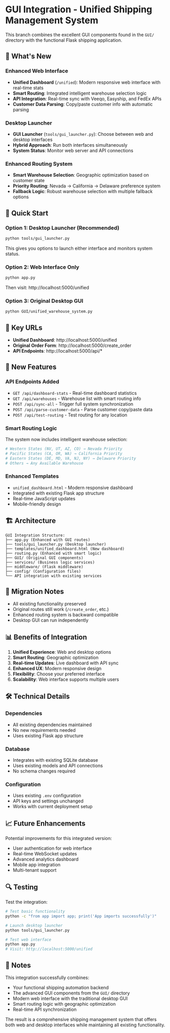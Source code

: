# GUI Integration - Unified Shipping Management System

This branch combines the excellent GUI components found in the `GUI/` directory with the functional Flask shipping application.

## 🌟 What's New

### Enhanced Web Interface
- **Unified Dashboard** (`/unified`): Modern responsive web interface with real-time stats
- **Smart Routing**: Integrated intelligent warehouse selection logic
- **API Integration**: Real-time sync with Veeqo, Easyship, and FedEx APIs
- **Customer Data Parsing**: Copy/paste customer info with automatic parsing

### Desktop Launcher
- **GUI Launcher** (`tools/gui_launcher.py`): Choose between web and desktop interfaces
- **Hybrid Approach**: Run both interfaces simultaneously
- **System Status**: Monitor web server and API connections

### Enhanced Routing System
- **Smart Warehouse Selection**: Geographic optimization based on customer state
- **Priority Routing**: Nevada → California → Delaware preference system
- **Fallback Logic**: Robust warehouse selection with multiple fallback options

## 🚀 Quick Start

### Option 1: Desktop Launcher (Recommended)
```bash
python tools/gui_launcher.py
```
This gives you options to launch either interface and monitors system status.

### Option 2: Web Interface Only
```bash
python app.py
```
Then visit: http://localhost:5000/unified

### Option 3: Original Desktop GUI
```bash
python GUI/unified_warehouse_system.py
```

## 📍 Key URLs

- **Unified Dashboard**: http://localhost:5000/unified
- **Original Order Form**: http://localhost:5000/create_order  
- **API Endpoints**: http://localhost:5000/api/*

## 🔧 New Features

### API Endpoints Added
- `GET /api/dashboard-stats` - Real-time dashboard statistics
- `GET /api/warehouses` - Warehouse list with smart routing info
- `POST /api/sync-all` - Trigger full system synchronization
- `POST /api/parse-customer-data` - Parse customer copy/paste data
- `POST /api/test-routing` - Test routing for any location

### Smart Routing Logic
The system now includes intelligent warehouse selection:

```python
# Western States (NV, UT, AZ, CO) → Nevada Priority
# Pacific States (CA, OR, WA) → California Priority  
# Eastern States (DE, MD, VA, NJ, NY) → Delaware Priority
# Others → Any Available Warehouse
```

### Enhanced Templates
- `unified_dashboard.html` - Modern responsive dashboard
- Integrated with existing Flask app structure
- Real-time JavaScript updates
- Mobile-friendly design

## 🏗️ Architecture

```
GUI Integration Structure:
├── app.py (Enhanced with GUI routes)
├── tools/gui_launcher.py (Desktop launcher)
├── templates/unified_dashboard.html (New dashboard)
├── routing.py (Enhanced with smart logic)
├── GUI/ (Original GUI components)
├── services/ (Business logic services)
├── middleware/ (Flask middleware)
├── config/ (Configuration files)
└── API integration with existing services
```

## 🔄 Migration Notes

- All existing functionality preserved
- Original routes still work (`/create_order`, etc.)
- Enhanced routing system is backward compatible
- Desktop GUI can run independently

## 📊 Benefits of Integration

1. **Unified Experience**: Web and desktop options
2. **Smart Routing**: Geographic optimization
3. **Real-time Updates**: Live dashboard with API sync
4. **Enhanced UX**: Modern responsive design
5. **Flexibility**: Choose your preferred interface
6. **Scalability**: Web interface supports multiple users

## 🛠️ Technical Details

### Dependencies
- All existing dependencies maintained
- No new requirements needed
- Uses existing Flask app structure

### Database
- Integrates with existing SQLite database
- Uses existing models and API connections
- No schema changes required

### Configuration
- Uses existing `.env` configuration
- API keys and settings unchanged
- Works with current deployment setup

## 📈 Future Enhancements

Potential improvements for this integrated version:
- User authentication for web interface
- Real-time WebSocket updates
- Advanced analytics dashboard
- Mobile app integration
- Multi-tenant support

## 🔍 Testing

Test the integration:
```bash
# Test basic functionality
python -c "from app import app; print('App imports successfully')"

# Launch desktop launcher
python tools/gui_launcher.py

# Test web interface
python app.py
# Visit: http://localhost:5000/unified
```

## 📝 Notes

This integration successfully combines:
- Your functional shipping automation backend
- The advanced GUI components from the `GUI/` directory  
- Modern web interface with the traditional desktop GUI
- Smart routing logic with geographic optimization
- Real-time API synchronization

The result is a comprehensive shipping management system that offers both web and desktop interfaces while maintaining all existing functionality.